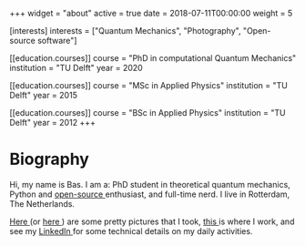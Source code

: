 +++
widget = "about"
active = true
date = 2018-07-11T00:00:00
weight = 5

[interests]
  interests = ["Quantum Mechanics", "Photography", "Open-source software"]

[[education.courses]]
  course = "PhD in computational Quantum Mechanics"
  institution = "TU Delft"
  year = 2020

[[education.courses]]
  course = "MSc in Applied Physics"
  institution = "TU Delft"
  year = 2015

[[education.courses]]
  course = "BSc in Applied Physics"
  institution = "TU Delft"
  year = 2012
+++

# Biography

Hi, my name is Bas. I am a: PhD student in theoretical quantum mechanics, Python and [open-source <em class="fa fa-github"> </em>](https://github.com/basnijholt) enthusiast, and full-time nerd. I live in Rotterdam, The Netherlands.

[Here <em class="fa fa-instagram"> </em>](http://instagram.com/bnijholt) (or [here <em class="fa fa-500px"> </em>](https://500px.com/basnijholt)) are some pretty pictures that I took, [this <em class="fa fa-university"> </em>](http://quantumtinkerer.tudelft.nl/) is where I work, and see my [LinkedIn <em class="fa fa-linkedin"> </em>](https://www.linkedin.com/in/basnijholt) for some technical details on my daily activities.

